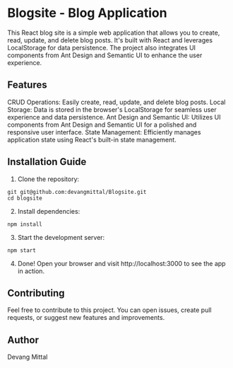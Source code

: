 # Blogsite - Blog Application 
This React blog site is a simple web application that allows you to create, read, update, and delete blog posts. It's built with React and leverages LocalStorage for data persistence. The project also integrates UI components from Ant Design and Semantic UI to enhance the user experience.


## Features
CRUD Operations: Easily create, read, update, and delete blog posts.
Local Storage: Data is stored in the browser's LocalStorage for seamless user experience and data persistence.
Ant Design and Semantic UI: Utilizes UI components from Ant Design and Semantic UI for a polished and responsive user interface.
State Management: Efficiently manages application state using React's built-in state management.


## Installation Guide
1. Clone the repository:

```shell
git git@github.com:devangmittal/Blogsite.git
cd blogsite
```
2. Install dependencies:
```shell
npm install
```
3. Start the development server:
```shell
npm start
```

4. Done! Open your browser and visit http://localhost:3000 to see the app in action.


## Contributing
Feel free to contribute to this project. You can open issues, create pull requests, or suggest new features and improvements.


## Author
Devang Mittal
